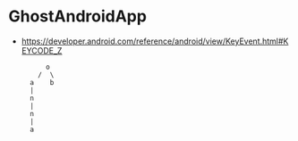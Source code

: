 # GhostAndroidApp

- https://developer.android.com/reference/android/view/KeyEvent.html#KEYCODE_Z

            o
          /  \
        a    b
        |
        n
        |
        n
        |
        a

